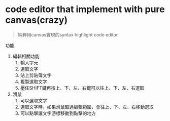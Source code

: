 # code editor that implement with pure canvas(crazy)

> 純粹用canvas實現的syntax highlight code editor

功能
1. 編輯相關功能
   1. 輸入字元
   2. 選取文字
   3. 貼上剪貼簿文字
   4. 複製選取文字
   5. 壓住SHIFT鍵再按上、下、左、右鍵可以往上、下、左、右選取
2. 滑鼠
   1. 可以選取文字
   2. 選取文字時，如果滑鼠超過編輯範圍，會往上、下、左、右移動選取
   3. 可以點擊讓文字游標移動到點擊的地方
